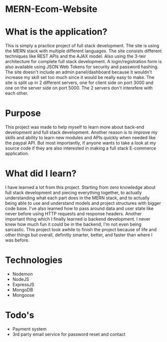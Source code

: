 # MERN-Ecom-Website

# What is the application?
This is simply a practice project of full stack development. The site is using the MERN stack with multiple different languages. The site consists different techniques like REST APIs and the AJAX model. Also using the 3-teir architecture for complete full stack development. A login/registration form is also available using JSON Web Tokens for security and password hashing. The site doesn't include an admin panel/dashboard because it wouldn't increase my skill set too much since it would be really easy to make. The site is split up in 2 different servers, one for client side on port 3000 and one on the server side on port 5000. The 2 servers don't interefere with each other.

# Purpose
This project was made to help myself to learn more about back-end development and full stack development. Another reason is to improve my skills and ability to learn new modules and APIs quickly when needed like the paypal API. But most importantly, if anyone wants to take a look at my source code if they are also interested in making a full stack E-commerce application.

# What did I learn?
I have learned a lot from this project. Starting from zero knowledge about full stack development and piecing everything together, to actually understanding what each part does in the MERN stack, and to actually being able to use and understand models and project structures with bigger code base. I've also learned how to pass around data and user state like never before using HTTP requests and response headers. Another important thing which I finally learned is backend development. I never knew how much fun it could be in the backend, I'm not even being sarcastic. This project took awhile to finish the project because of life and other things but overall, definitly smarter, better, and faster than where I was before. 


# Technologies
- Nodemon
- NodeJS
- ExpressJS
- MongoDB
- Mongoose

# Todo's
- Payment system
- 3rd party email service for password reset and contact
